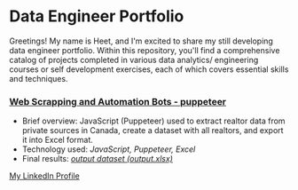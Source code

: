 # Data Engineer Portfolio

Greetings! My name is Heet, and I'm excited to share my still developing data engineer portfolio. Within this repository, you'll find a comprehensive catalog of projects completed in various data analytics/ engineering courses or self development exercises, each of which covers essential skills and techniques.

### [Web Scrapping and Automation Bots - puppeteer](https://github.com/Kushh37/Web-Scrapping-and-Automation-Bots)

- Brief overview:   JavaScript (Puppeteer) used to extract realtor data from private sources in Canada, create a dataset with all realtors, and export it into Excel format.  
- Technology used: *JavaScript, Puppeteer, Excel*  
- Final results: [*output dataset (output.xlsx)*](https://github.com/Kushh37/Web-Scrapping-and-Automation-Bots/blob/main/output.xlsx) 

[My LinkedIn Profile](https://www.linkedin.com/in/heeeet-patel/)
